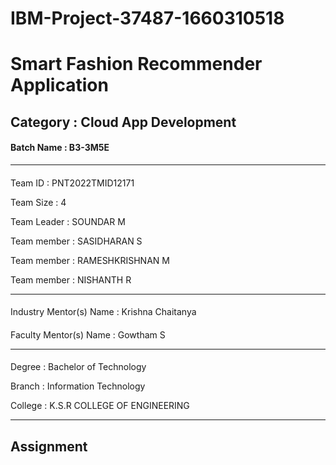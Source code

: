 # IBM-Project-37487-1660310518

# Smart Fashion Recommender Application

## Category : Cloud App Development

#### Batch Name : B3-3M5E
---
#### 
Team ID : PNT2022TMID12171

Team Size : 4

Team Leader : SOUNDAR M 

Team member : SASIDHARAN S

Team member : RAMESHKRISHNAN M

Team member : NISHANTH R

---
#### 
Industry Mentor(s) Name : Krishna Chaitanya

#### 
Faculty Mentor(s) Name : Gowtham S

---
#### 
Degree : Bachelor of Technology

Branch : Information Technology

College : K.S.R COLLEGE OF ENGINEERING

---
## Assignment
